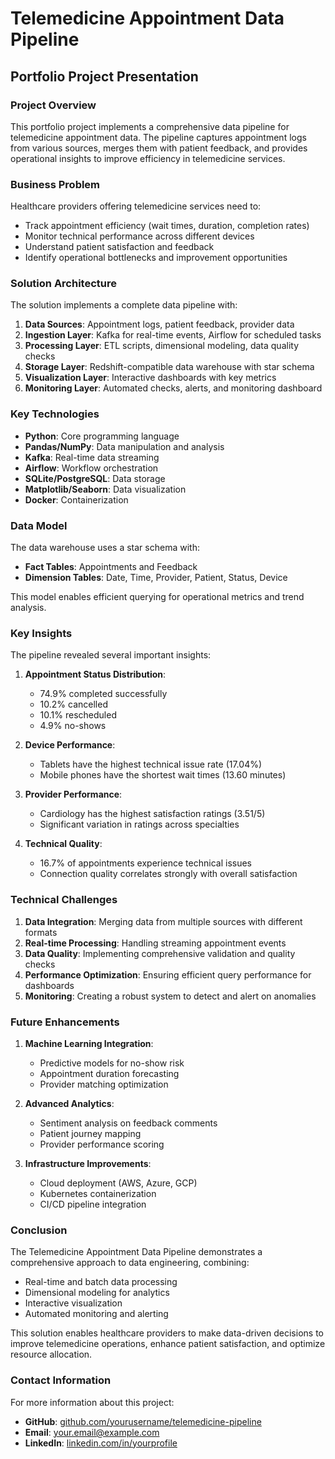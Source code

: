 # Telemedicine Appointment Data Pipeline
## Portfolio Project Presentation

### Project Overview

This portfolio project implements a comprehensive data pipeline for telemedicine appointment data. The pipeline captures appointment logs from various sources, merges them with patient feedback, and provides operational insights to improve efficiency in telemedicine services.

### Business Problem

Healthcare providers offering telemedicine services need to:
- Track appointment efficiency (wait times, duration, completion rates)
- Monitor technical performance across different devices
- Understand patient satisfaction and feedback
- Identify operational bottlenecks and improvement opportunities

### Solution Architecture

The solution implements a complete data pipeline with:
1. **Data Sources**: Appointment logs, patient feedback, provider data
2. **Ingestion Layer**: Kafka for real-time events, Airflow for scheduled tasks
3. **Processing Layer**: ETL scripts, dimensional modeling, data quality checks
4. **Storage Layer**: Redshift-compatible data warehouse with star schema
5. **Visualization Layer**: Interactive dashboards with key metrics
6. **Monitoring Layer**: Automated checks, alerts, and monitoring dashboard

### Key Technologies

- **Python**: Core programming language
- **Pandas/NumPy**: Data manipulation and analysis
- **Kafka**: Real-time data streaming
- **Airflow**: Workflow orchestration
- **SQLite/PostgreSQL**: Data storage
- **Matplotlib/Seaborn**: Data visualization
- **Docker**: Containerization

### Data Model

The data warehouse uses a star schema with:
- **Fact Tables**: Appointments and Feedback
- **Dimension Tables**: Date, Time, Provider, Patient, Status, Device

This model enables efficient querying for operational metrics and trend analysis.

### Key Insights

The pipeline revealed several important insights:
1. **Appointment Status Distribution**:
   - 74.9% completed successfully
   - 10.2% cancelled
   - 10.1% rescheduled
   - 4.9% no-shows

2. **Device Performance**:
   - Tablets have the highest technical issue rate (17.04%)
   - Mobile phones have the shortest wait times (13.60 minutes)

3. **Provider Performance**:
   - Cardiology has the highest satisfaction ratings (3.51/5)
   - Significant variation in ratings across specialties

4. **Technical Quality**:
   - 16.7% of appointments experience technical issues
   - Connection quality correlates strongly with overall satisfaction

### Technical Challenges

1. **Data Integration**: Merging data from multiple sources with different formats
2. **Real-time Processing**: Handling streaming appointment events
3. **Data Quality**: Implementing comprehensive validation and quality checks
4. **Performance Optimization**: Ensuring efficient query performance for dashboards
5. **Monitoring**: Creating a robust system to detect and alert on anomalies

### Future Enhancements

1. **Machine Learning Integration**:
   - Predictive models for no-show risk
   - Appointment duration forecasting
   - Provider matching optimization

2. **Advanced Analytics**:
   - Sentiment analysis on feedback comments
   - Patient journey mapping
   - Provider performance scoring

3. **Infrastructure Improvements**:
   - Cloud deployment (AWS, Azure, GCP)
   - Kubernetes containerization
   - CI/CD pipeline integration

### Conclusion

The Telemedicine Appointment Data Pipeline demonstrates a comprehensive approach to data engineering, combining:
- Real-time and batch data processing
- Dimensional modeling for analytics
- Interactive visualization
- Automated monitoring and alerting

This solution enables healthcare providers to make data-driven decisions to improve telemedicine operations, enhance patient satisfaction, and optimize resource allocation.

### Contact Information

For more information about this project:
- **GitHub**: [github.com/yourusername/telemedicine-pipeline](https://github.com/yourusername/telemedicine-pipeline)
- **Email**: your.email@example.com
- **LinkedIn**: [linkedin.com/in/yourprofile](https://linkedin.com/in/yourprofile)
